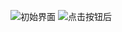 ![初始界面](http://ww1.sinaimg.cn/large/005LD25rgy1fhutjjas97j311w06vjr8.jpg)
![点击按钮后](http://ww1.sinaimg.cn/large/005LD25rgy1fhutkg83k8j311x0eiq2y.jpg)
